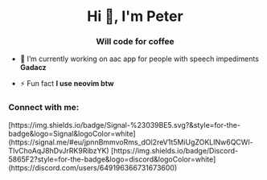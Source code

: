 <h1 align="center">Hi 👋, I'm Peter</h1>
<h3 align="center">Will code for coffee</h3>

- 🔭 I’m currently working on aac app for people with speech impediments **Gadacz**

- ⚡ Fun fact **I use neovim btw**

<h3 align="left">Connect with me:</h3>
<p align="left">
[https://img.shields.io/badge/Signal-%23039BE5.svg?&style=for-the-badge&logo=Signal&logoColor=white](https://signal.me/#eu/jpnnBmmvoRms_dOl2reV1t5MiUgZOKLINw6QCWl-TlvChoAqJ8hDvJrRK9RibzYK)
[https://img.shields.io/badge/Discord-5865F2?style=for-the-badge&logo=discord&logoColor=white](https://discord.com/users/649196366731673600)
</p>
